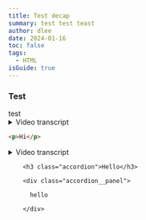 ```yaml
---
title: Test decap
summary: test test teast
author: dlee
date: 2024-01-16
toc: false
tags:
  - HTML
isGuide: true
---
```

<h3 class="accordion">Test</h3><div class="accordion__panel">test</div>


<details>
  <summary>Video transcript</summary>

        Yup




</details>


```html
<p>Hi</p>
```


<details>
  <summary>Video transcript</summary>

      Two



</details>



        <h3 class="accordion">Hello</h3>

        <div class="accordion__panel">

          hello

        </div>